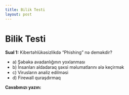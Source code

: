 ```yaml
---
title: Bilik Testi
layout: post
---
```


# Bilik Testi

**Sual 1:** Kibertəhlükəsizlikdə “Phishing” nə deməkdir?

- a) Şəbəkə avadanlığının yoxlanması  
- b) İnsanları aldadaraq şəxsi məlumatlarını ələ keçirmək  
- c) Virusların analiz edilməsi  
- d) Firewall quraşdırmaq  

**Cavabınızı yazın:**
